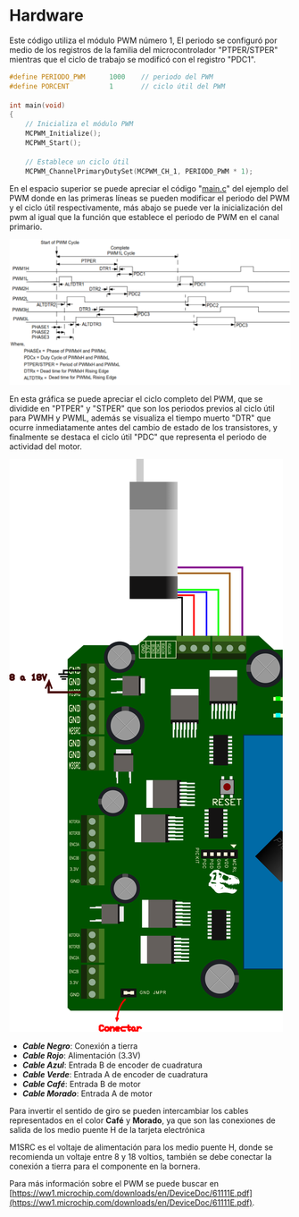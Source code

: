 # Hardware
Este código utiliza el módulo PWM número 1, El periodo se configuró por medio de los registros de la familia del microcontrolador "PTPER/STPER" mientras que el ciclo de trabajo se modificó con el registro "PDC1".


```C
#define PERIODO_PWM      1000    // periodo del PWM
#define PORCENT          1       // ciclo útil del PWM

int main(void)
{
    // Inicializa el módulo PWM
    MCPWM_Initialize();
    MCPWM_Start();
    
    // Establece un ciclo útil
    MCPWM_ChannelPrimaryDutySet(MCPWM_CH_1, PERIODO_PWM * 1);
```


En el espacio superior se puede apreciar el código "[main.c](https://github.com/CXBRexDevs/Codigos-ejemplo-CXB/blob/main/EjemploPWM/firmware/src/main.c)" del ejemplo del PWM donde en las primeras líneas se pueden modificar el periodo del PWM y el ciclo útil respectivamente, más abajo se puede ver la inicialización del pwm al igual que la función que establece el periodo de PWM en el canal primario.


![](https://github.com/CXBRexDevs/Codigos-ejemplo-CXB/blob/main/images/PWM_grafica.png?raw=true)


En esta gráfica se puede apreciar el ciclo completo del PWM, que se dividide en "PTPER" y "STPER" que son los periodos previos al ciclo útil para PWMH y PWML, además se visualiza el tiempo muerto "DTR" que ocurre inmediatamente antes del cambio de estado de los transistores, y finalmente se destaca el ciclo útil "PDC" que representa el periodo de actividad del motor.


![](https://github.com/CXBRexDevs/Codigos-ejemplo-CXB/blob/main/images/CXBMOTOR.png)


+ ***Cable Negro***: Conexión a tierra
+ ***Cable Rojo***: Alimentación (3.3V)
+ ***Cable Azul***: Entrada B de encoder de cuadratura
+ ***Cable Verde***: Entrada A de encoder de cuadratura
+ ***Cable Café***: Entrada B de motor 
+ ***Cable Morado***: Entrada A de motor


Para invertir el sentido de giro se pueden intercambiar los cables representados en el color **Café** y **Morado**, ya que son las conexiones de salida de los medio puente H de la tarjeta electrónica

M1SRC es el voltaje de alimentación para los medio puente H, donde se recomienda un voltaje entre 8 y 18 voltios, también se debe conectar la conexión a tierra para el componente en la bornera.


Para más información sobre el PWM se puede buscar en [https://ww1.microchip.com/downloads/en/DeviceDoc/61111E.pdf](https://ww1.microchip.com/downloads/en/DeviceDoc/61111E.pdf).

